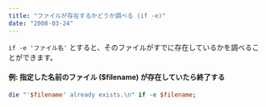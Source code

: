 ```yaml
---
title: "ファイルが存在するかどうか調べる (if -e)"
date: "2008-03-24"
---
```


`if -e 'ファイル名'` とすると、そのファイルがすでに存在しているかを調べることができます。

#### 例: 指定した名前のファイル ($filename) が存在していたら終了する

~~~ perl
die "'$filename' already exists.\n" if -e $filename;
~~~

